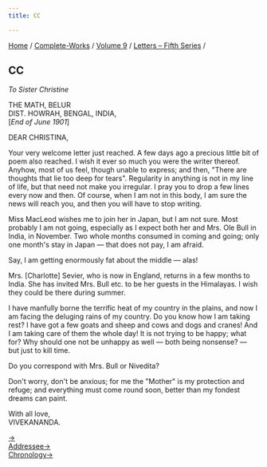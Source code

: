 ```yaml
---
title: CC

---
```



[Home](../../../index.htm) / [Complete-Works](../../complete_works.htm)
/ [Volume 9](../volume_9_contents.htm) / [Letters – Fifth
Series](letters_fifth_series_contents.htm) /



## CC

*To Sister Christine*

THE MATH, BELUR  
DIST. HOWRAH, BENGAL, INDIA,  
\[*End of June 1901*\]

DEAR CHRISTINA,

Your very welcome letter just reached. A few days ago a precious little
bit of poem also reached. I wish it ever so much you were the writer
thereof. Anyhow, most of us feel, though unable to express; and then,
"There are thoughts that lie too deep for tears". Regularity in anything
is not in my line of life, but that need not make you irregular. I pray
you to drop a few lines every now and then. Of course, when I am not in
this body, I am sure the news will reach you, and then you will have to
stop writing.

Miss MacLeod wishes me to join her in Japan, but I am not sure. Most
probably I am not going, especially as I expect both her and Mrs. Ole
Bull in India, in November. Two whole months consumed in coming and
going; only one month's stay in Japan — that does not pay, I am afraid.

Say, I am getting enormously fat about the middle — alas!

Mrs. \[Charlotte\] Sevier, who is now in England, returns in a few
months to India. She has invited Mrs. Bull etc. to be her guests in the
Himalayas. I wish they could be there during summer.

I have manfully borne the terrific heat of my country in the plains, and
now I am facing the deluging rains of my country. Do you know how I am
taking rest? I have got a few goats and sheep and cows and dogs and
cranes! And I am taking care of them the whole day! It is not trying to
be happy; what for? Why should one not be unhappy as well — both being
nonsense? — but just to kill time.

Do you correspond with Mrs. Bull or Nivedita?

Don't worry, don't be anxious; for me the "Mother" is my protection and
refuge; and everything must come round soon, better than my fondest
dreams can paint.

With all love,  
VIVEKANANDA.

[→](201_sister_christine.htm)  
[Addressee→](../../volume_5/epistles_first_series/109_christine.htm)  
[Chronology→](../../volume_5/epistles_first_series/107_joe.htm)



